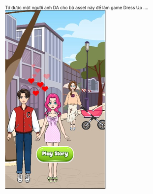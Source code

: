 Tớ được một người anh DA cho bộ asset này để làm game Dress Up
....
![Game Dress up nhưng tập làm](Assets/Image/Image_1.jpg)
